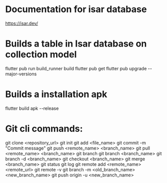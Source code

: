 # Documentation for isar database

https://isar.dev/

# Builds a table in Isar database on collection model

flutter pub run build_runner build
flutter pub get
flutter pub upgrade --major-versions

# Builds a installation apk

flutter build apk --release

# Git cli commands:

git clone <repository_url>
git init
git add <file_name>
git commit -m "Commit message"
git push <remote_name> <branch_name>
git pull <remote_name> <branch_name>
git branch
git branch <branch_name>
git branch -d <branch_name>
git checkout <branch_name>
git merge <branch_name>
git status
git log
git remote add <remote_name> <remote_url>
git remote -v
git branch -m <old_branch_name> <new_branch_name>
git push origin -u <new_branch_name>
